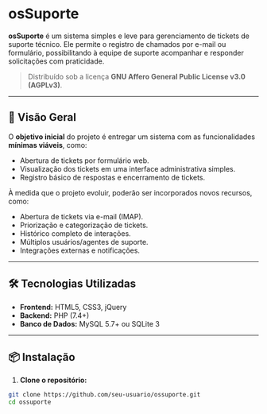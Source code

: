 # osSuporte

**osSuporte** é um sistema simples e leve para gerenciamento de tickets de suporte técnico. Ele permite o registro de chamados por e-mail ou formulário, possibilitando à equipe de suporte acompanhar e responder solicitações com praticidade.

> Distribuído sob a licença **GNU Affero General Public License v3.0 (AGPLv3)**.

---

## 🔧 Visão Geral

O **objetivo inicial** do projeto é entregar um sistema com as funcionalidades **mínimas viáveis**, como:

- Abertura de tickets por formulário web.
- Visualização dos tickets em uma interface administrativa simples.
- Registro básico de respostas e encerramento de tickets.

À medida que o projeto evoluir, poderão ser incorporados novos recursos, como:

- Abertura de tickets via e-mail (IMAP).
- Priorização e categorização de tickets.
- Histórico completo de interações.
- Múltiplos usuários/agentes de suporte.
- Integrações externas e notificações.

---

## 🛠️ Tecnologias Utilizadas

- **Frontend:** HTML5, CSS3, jQuery
- **Backend:** PHP (7.4+)
- **Banco de Dados:** MySQL 5.7+ ou SQLite 3

---

## 📦 Instalação

1. **Clone o repositório:**

```bash
git clone https://github.com/seu-usuario/ossuporte.git
cd ossuporte
